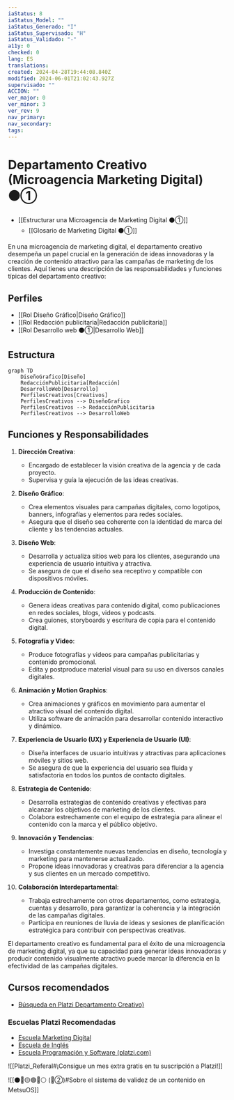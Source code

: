 ```yaml
---
iaStatus: 8
iaStatus_Model: ""
iaStatus_Generado: "I"
iaStatus_Supervisado: "H"
iaStatus_Validado: "-"
a11y: 0
checked: 0
lang: ES
translations: 
created: 2024-04-28T19:44:08.840Z
modified: 2024-06-01T21:02:43.927Z
supervisado: ""
ACCION: ""
ver_major: 0
ver_minor: 3
ver_rev: 9
nav_primary: 
nav_secondary: 
tags:
---
```

# Departamento Creativo (Microagencia Marketing Digital)  ⚫①

* [[Estructurar una Microagencia de Marketing Digital  ⚫①]] 
	* [[Glosario de Marketing Digital ⚫①]]

En una microagencia de marketing digital, el departamento creativo desempeña un papel crucial en la generación de ideas innovadoras y la creación de contenido atractivo para las campañas de marketing de los clientes. Aquí tienes una descripción de las responsabilidades y funciones típicas del departamento creativo:

## Perfiles

* [[Rol Diseño Gráfico|Diseño Gráfico]]
* [[Rol Redacción publicitaria|Redacción publicitaria]]
* [[Rol Desarrollo web  ⚫①|Desarrollo Web]]

## Estructura

```mermaid
graph TD
	DiseñoGrafico[Diseño]
	RedacciónPublicitaria[Redacción]
	DesarrolloWeb[Desarrollo]
	PerfilesCreativos[Creativos]
    PerfilesCreativos --> DiseñoGrafico
    PerfilesCreativos --> RedacciónPublicitaria
    PerfilesCreativos --> DesarrolloWeb
```

## Funciones y Responsabilidades

1. **Dirección Creativa**:
   - Encargado de establecer la visión creativa de la agencia y de cada proyecto.
   - Supervisa y guía la ejecución de las ideas creativas.

2. **Diseño Gráfico**:
   - Crea elementos visuales para campañas digitales, como logotipos, banners, infografías y elementos para redes sociales.
   - Asegura que el diseño sea coherente con la identidad de marca del cliente y las tendencias actuales.

3. **Diseño Web**:
   - Desarrolla y actualiza sitios web para los clientes, asegurando una experiencia de usuario intuitiva y atractiva.
   - Se asegura de que el diseño sea receptivo y compatible con dispositivos móviles.

4. **Producción de Contenido**:
   - Genera ideas creativas para contenido digital, como publicaciones en redes sociales, blogs, videos y podcasts.
   - Crea guiones, storyboards y escritura de copia para el contenido digital.

5. **Fotografía y Video**:
   - Produce fotografías y videos para campañas publicitarias y contenido promocional.
   - Edita y postproduce material visual para su uso en diversos canales digitales.

6. **Animación y Motion Graphics**:
   - Crea animaciones y gráficos en movimiento para aumentar el atractivo visual del contenido digital.
   - Utiliza software de animación para desarrollar contenido interactivo y dinámico.

7. **Experiencia de Usuario (UX) y Experiencia de Usuario (UI)**:
   - Diseña interfaces de usuario intuitivas y atractivas para aplicaciones móviles y sitios web.
   - Se asegura de que la experiencia del usuario sea fluida y satisfactoria en todos los puntos de contacto digitales.

8. **Estrategia de Contenido**:
   - Desarrolla estrategias de contenido creativas y efectivas para alcanzar los objetivos de marketing de los clientes.
   - Colabora estrechamente con el equipo de estrategia para alinear el contenido con la marca y el público objetivo.

9. **Innovación y Tendencias**:
   - Investiga constantemente nuevas tendencias en diseño, tecnología y marketing para mantenerse actualizado.
   - Propone ideas innovadoras y creativas para diferenciar a la agencia y sus clientes en un mercado competitivo.

10. **Colaboración Interdepartamental**:
    - Trabaja estrechamente con otros departamentos, como estrategia, cuentas y desarrollo, para garantizar la coherencia y la integración de las campañas digitales.
    - Participa en reuniones de lluvia de ideas y sesiones de planificación estratégica para contribuir con perspectivas creativas.

El departamento creativo es fundamental para el éxito de una microagencia de marketing digital, ya que su capacidad para generar ideas innovadoras y producir contenido visualmente atractivo puede marcar la diferencia en la efectividad de las campañas digitales.

## Cursos recomendados

* [Búsqueda en Platzi Departamento Creativo)](https://platzi.com/buscar/?search=Creativo)

 ### Escuelas Platzi Recomendadas

* [Escuela Marketing Digital](https://platzi.com/escuela/marketing/)
* [Escuela de Inglés](https://platzi.com/escuela/ingles/)
* [Escuela Programación y Software (platzi.com)](https://platzi.com/escuela/programacion-software/)

![[Platzi_Referal#¡Consigue un mes extra gratis en tu suscripción a Platzi!]]

![[⚫🔴🟡🟢🔵⚪ (🔴②)#Sobre el sistema de validez de un contenido en MetsuOS]]


